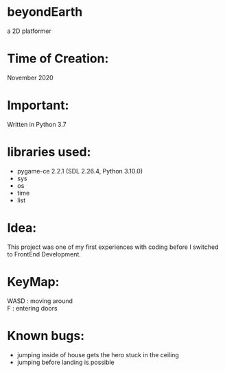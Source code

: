 # beyondEarth
a 2D platformer

# Time of Creation:
November 2020

# Important:
Written in Python 3.7

# libraries used:
- pygame-ce 2.2.1 (SDL 2.26.4, Python 3.10.0)
- sys
- os
- time
- list

# Idea:
This project was one of my first experiences with coding before I switched to FrontEnd Development.


# KeyMap: <br>
WASD    :  moving around <br>
F       :  entering doors <br>

# Known bugs:
- jumping inside of house gets the hero stuck in the ceiling
- jumping before landing is possible